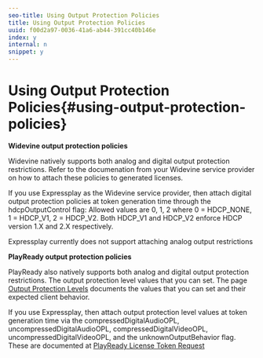 ```yaml
---
seo-title: Using Output Protection Policies
title: Using Output Protection Policies
uuid: f00d2a97-0036-41a6-ab44-391cc40b146e
index: y
internal: n
snippet: y
---
```


# Using Output Protection Policies{#using-output-protection-policies}

**Widevine output protection policies**

Widevine natively supports both analog and digital output protection restrictions. Refer to the documenation from your Widevine service provider on how to attach these policies to generated licenses.

If you use Expressplay as the Widevine service provider, then attach digital output protection policies at token generation time through the hdcpOutputControl flag: 
Allowed values are 0, 1, 2 where 0 = HDCP_NONE, 1 = HDCP_V1, 2 = HDCP_V2. Both HDCP_V1 and HDCP_V2 enforce HDCP version 1.X and 2.X respectively.

Expressplay currently does not support attaching analog output restrictions

**PlayReady output protection policies**

PlayReady also natively supports both analog and digital output protection restrictions. The output protection level values that you can set. The page [Output Protection Levels](https://msdn.microsoft.com/en-us/library/dn468831.aspx) documents the values that you can set and their expected client behavior.

If you use Expressplay, then attach output protection level values at token generation time via the compressedDigitalAudioOPL, uncompressedDigitalAudioOPL, compressedDigitalVideoOPL, uncompressedDigitalVideoOPL, and the unknownOutputBehavior flag. These are documented at [PlayReady License Token Request](https://www.expressplay.com/developer/restapi/#playready-license-token-request) 
